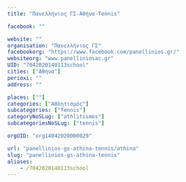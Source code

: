 ```yaml
---
title: "Πανελλήνιος ΓΣ-Αθήνα-Tennis"

facebook: ""

website: ""
organisation: "Πανελλήνιος ΓΣ"
facebookorg: "https://www.facebook.com/panellinios.gr/"
websiteorg: "www.panelliniosac.gr"
UID: "7042020140113school"
cities: ["Αθήνα"]
perioxi: ""
address: ""

places: [""]
categories: ["Αθλητισμός"]
subcategories: ["Tennis"]
categoryNoSLug: ["athlitismos"]
subcategoriesNoSLug: ["tennis"]

orgUID: "org14042020000029"

url: "panellinios-gs-athina-tennis/athina"
slug: "panellinios-gs-athina-tennis"
aliases:
    - /7042020140113school
---
```





